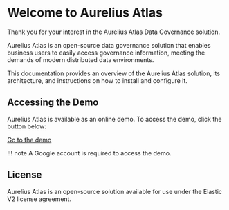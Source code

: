 # Welcome to Aurelius Atlas

Thank you for your interest in the Aurelius Atlas Data Governance solution.

Aurelius Atlas is an open-source data governance solution that enables business users to easily access governance
information, meeting the demands of modern distributed data environments.

This documentation provides an overview of the Aurelius Atlas solution, its architecture, and instructions on
how to install and configure it.

## Accessing the Demo

Aurelius Atlas is available as an online demo. To access the demo, click the button below:

<a class="btn btn-success" href="https://aureliusdev.westeurope.cloudapp.azure.com/demo/atlas/">Go to the demo</a>

!!! note
    A Google account is required to access the demo.

## License

Aurelius Atlas is an open-source solution available for use under the Elastic V2 license agreement.
